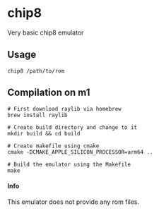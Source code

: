 # chip8
Very basic chip8 emulator

## Usage
```
chip8 /path/to/rom
```

## Compilation on m1
```
# First download raylib via homebrew
brew install raylib

# Create build directory and change to it
mkdir build && cd build

# Create makefile using cmake
cmake -DCMAKE_APPLE_SILICON_PROCESSOR=arm64 ..

# Build the emulator using the Makefile
make

```

#### Info
This emulator does not provide any rom files.
